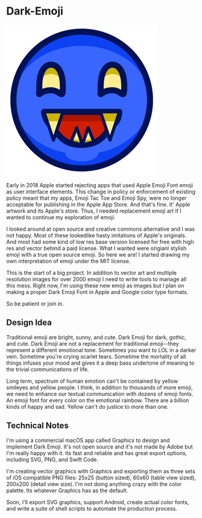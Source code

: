 # Dark-Emoji

![Image of Dark Emoji 2](https://github.com/jpavley/Dark-Emoji/blob/master/app-art/detail-view/dv-dark-emoji-0002%402x.png)

Early in 2018 Apple started rejecting apps that used Apple Emoji Font emoji as user interface elements. This change in policy or enforcement of existing policy meant that my apps, Emoji Tac Toe and Emoji Spy, were no longer acceptable for publishing in the Apple App Store. And that's fine. It' Apple artwork and its Apple's store. Thus, I needed replacement emoji art if I wanted to continue my exploration of emoji.

I looked around at open source and creative commons alternative and I was not happy. Most of these lookedlike hasty imitations of Apple's originals. And most had some kind of low res base version licensed for free with high res and vector behind a paid license. What I wanted were origianl stylish emoji with a true open source emoji. So here we are! I started drawing my own interpretation of emoji under the MIT license.

This is the start of a big project. In addition to vector art and multiple resolution images for over 2000 emoji I need to write tools to manage all this mess. Right now, I'm using these new emoji as images but I plan on making a proper Dark Emoji Font in Apple and Google color type formats. 

So be patient or join in.

## Design Idea

Traditional emoji are bright, sunny, and cute. Dark Emoji for dark, gothic, and cute. Dark Emoji are not a replacement for traditional emoji--they represent a different emotional tone. Sometimes you want to LOL in a darker vein. Sometime you're crying scarlet tears. Sometime the mortality of all things infuses your mood and gives it a deep bass undertone of meaning to the trivial communications of life.

Long term, spectrum of human emotion can't be contained by yellow smileyes and yellow people. I think, in addition to thousands of more emoji, we need to enhance our textual communication with dozens of emoji fonts. An emoji font for every color on the emotional rainbow. There are a billion kinds of happy and sad. Yellow can't do justice to more than one.

## Technical Notes

I'm using a commercial macOS app called Graphics to design and implement Dark Emoji. It's not open source and it's not made by Adobe but I'm really happy with it. Its fast and reliable and has great export options, including SVG, PNG, and Swift Code.

I'm creating vector graphics with Graphics and exporting them as three sets of iOS compatible PNG files: 25x25 (button sized), 60x60 (table view sized), 200x200 (detail view size). I'm not doing anything crazy with the color palette. Its whatever Graphics has as the default.

Soon, I'll export SVG graphics, support Android, create actual color fonts, and write a suite of shell scripts to automate the production process.
